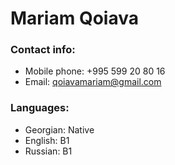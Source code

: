# Mariam Qoiava

### Contact info:
  * Mobile phone: +995 599 20 80 16
  * Email: qoiavamariam@gmail.com

### Languages:
 * Georgian: Native
 * English: B1
 * Russian: B1
    
 
